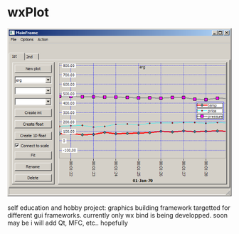# wxPlot
![My image](http://github.com/ainur-giniyatov/wxPlot/blob/master/doc/Untitled.png)

self education and hobby project: graphics building framework targetted for different gui frameworks. currently only wx bind is being developped. soon may be i will add Qt, MFC, etc.. hopefully
